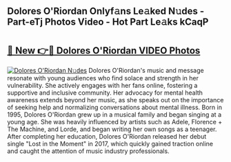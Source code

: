 ## Dolores O'Riordan Onlyf𝚊ns Le𝚊ked N𝚞des - Part-eTj Photos Video - Hot Part Le𝚊ks kCaqP

# <h2><a href="http://ac48707.deff.icu/?id=Dolores+O%27Riordan">🔗 New 👉🔴 Dolores O'Riordan VIDEO Photos</a></h2>

[![Dolores O'Riordan N𝚞des](https://i.imgur.com/rIISA9y.gif)](http://ac48707.deff.icu/?id=Dolores+O%27Riordan)
Dolores O'Riordan's music and message resonate with young audiences who find solace and strength in her vulnerability. She actively engages with her fans online, fostering a supportive and inclusive community. Her advocacy for mental health awareness extends beyond her music, as she speaks out on the importance of seeking help and normalizing conversations about mental illness. Born in 1995, Dolores O'Riordan grew up in a musical family and began singing at a young age. She was heavily influenced by artists such as Adele, Florence + The Machine, and Lorde, and began writing her own songs as a teenager. After completing her education, Dolores O'Riordan released her debut single "Lost in the Moment" in 2017, which quickly gained traction online and caught the attention of music industry professionals.
